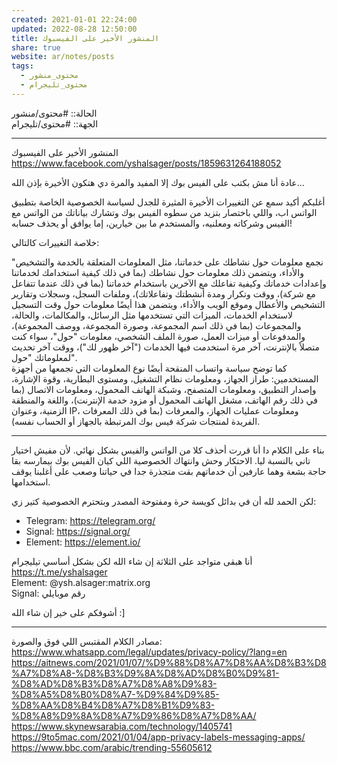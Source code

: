 ```yaml
---  
created: 2021-01-01 22:24:00  
updated: 2022-08-28 12:50:00  
title: المنشور الأخير على الفيسبوك  
share: true  
website: ar/notes/posts  
tags:  
  - محتوى_منشور  
  - محتوى_تليجرام  
---  
```

  
  
الحالة:: #محتوى/منشور  
الجهة:: #محتوى/تليجرام  
  
---  
  
المنشور الأخير على الفيسبوك  
<https://www.facebook.com/yshalsager/posts/1859631264188052>  
  
عادة أنا مش بكتب على الفيس بوك إلا المفيد والمرة دي هتكون اﻷخيرة بإذن الله...  
  
أغلبكم أكيد سمع عن التغييرات الأخيرة المثيرة للجدل لسياسة الخصوصية الخاصة بتطبيق الواتس اب، واللي باختصار بتزيد من سطوه الفيس بوك وتشارك بياناتك من الواتس مع الفيس وشركاته ومعلنيه، والمستخدم ما بين خيارين، إما يوافق أو يحذف حسابه!  
  
خلاصة التغييرات كالتالي:  
  
"نجمع معلومات حول نشاطك على خدماتنا، مثل المعلومات المتعلقة بالخدمة والتشخيص والأداء، ويتضمن ذلك معلومات حول نشاطك (بما في ذلك كيفية استخدامك لخدماتنا وإعدادات خدماتك وكيفية تفاعلك مع الآخرين باستخدام خدماتنا (بما في ذلك عندما تتفاعل مع شركة)، ووقت وتكرار ومدة أنشطتك وتفاعلاتك)، وملفات السجل، وسجلات وتقارير التشخيص والأعطال وموقع الويب والأداء، ويتضمن هذا أيضًا معلومات حول وقت التسجيل لاستخدام الخدمات، الميزات التي تستخدمها مثل الرسائل، والمكالمات، والحالة، والمجموعات (بما في ذلك اسم المجموعة، وصورة المجموعة، ووصف المجموعة)، والمدفوعات أو ميزات العمل، صورة الملف الشخصي، معلومات "حول"، سواء كنت متصلاً بالإنترنت، آخر مرة استخدمت فيها الخدمات ("آخر ظهور لك")، ووقت آخر تحديث لمعلوماتك "حول".  
كما توضح سياسة واتساب المنقحة أيضًا نوع المعلومات التي تجمعها من أجهزة المستخدمين: طراز الجهاز، ومعلومات نظام التشغيل، ومستوى البطارية، وقوة الإشارة، وإصدار التطبيق، ومعلومات المتصفح، وشبكة الهاتف المحمول، ومعلومات الاتصال (بما في ذلك رقم الهاتف، مشغل الهاتف المحمول أو مزود خدمة الإنترنت)، واللغة والمنطقة الزمنية، وعنوان IP، ومعلومات عمليات الجهاز، والمعرفات (بما في ذلك المعرفات الفريدة لمنتجات شركة فيس بوك المرتبطة بالجهاز أو الحساب نفسه).  
  
---  
  
بناء على الكلام دا أنا قررت أحذف كلا من الواتس والفيس بشكل نهائي. ﻷن مفيش اختيار تاني بالنسبة ليا. الاحتكار وحش وانتهاك الخصوصية اللي كيان الفيس بوك بيمارسه بقا حاجة بشعة وهما عارفين أن خدماتهم بقت متجذرة جدا في حياتنا وصعب على أغلبنا يوقف استخدامها.  
  
لكن الحمد لله أن في بدائل كويسة حرة ومفتوحة المصدر وبتحترم الخصوصية كتير زي:  
  
- Telegram: <https://telegram.org/>  
- Signal: <https://signal.org/>  
- Element: <https://element.io/>  
  
أنا هبقى متواجد على الثلاثة إن شاء الله لكن بشكل أساسي تيليجرام  
<https://t.me/yshalsager>  
Element: @ysh.alsager:matrix.org  
Signal: رقم موبايلي  
  
أشوفكم على خير إن شاء الله :]  
  
---  
  
مصادر الكلام المقتبس اللي فوق والصورة:  
<https://www.whatsapp.com/legal/updates/privacy-policy/?lang=en>  
<https://aitnews.com/2021/01/07/%D9%88%D8%A7%D8%AA%D8%B3%D8%A7%D8%A8-%D8%B3%D9%8A%D8%AD%D8%B0%D9%81-%D8%AD%D8%B3%D8%A7%D8%A8%D9%83-%D8%A5%D8%B0%D8%A7-%D9%84%D9%85-%D8%AA%D8%B4%D8%A7%D8%B1%D9%83-%D8%A8%D9%8A%D8%A7%D9%86%D8%A7%D8%AA/>  
<https://www.skynewsarabia.com/technology/1405741>  
<https://9to5mac.com/2021/01/04/app-privacy-labels-messaging-apps/>  
<https://www.bbc.com/arabic/trending-55605612>  
